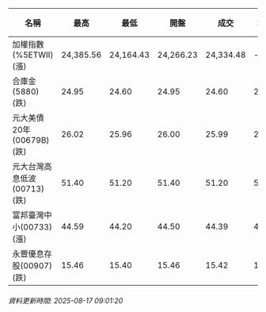 | 名稱 | 最高 | 最低 | 開盤 | 成交 | 均價 | 成交金額(億) | 昨收 | 漲跌幅 | 漲跌 | 總量 | 昨量 | 振幅 |
| -------- | -------- | -------- | -------- |-------- | -------- | -------- |-------- |-------- |-------- | -------- | -------- |-------- |
|加權指數(%5ETWII) (漲)|24,385.56|24,164.43|24,266.23|24,334.48|-|4,442.72|24,238.10|0.40%|96.38|7,853,450|0|0.91%|
|合庫金(5880) (跌)|24.95|24.60|24.95|24.60|24.73|2.91|24.85|1.01%|0.25|11,749|12,258|1.41%|
|元大美債20年(00679B) (跌)|26.02|25.96|26.00|25.99|25.99|9.56|26.03|0.15%|0.04|36,785|31,554|0.23%|
|元大台灣高息低波(00713) (跌)|51.40|51.20|51.40|51.20|51.27|3.54|51.35|0.29%|0.15|6,901|8,427|0.39%|
|富邦臺灣中小(00733) (漲)|44.59|44.20|44.50|44.39|44.40|0.351|44.19|0.45%|0.20|791|946|0.88%|
|永豐優息存股(00907) (跌)|15.46|15.40|15.46|15.42|15.41|0.079|15.46|0.26%|0.04|513|2,204|0.39%|
###### 資料更新時間: 2025-08-17 09:01:20